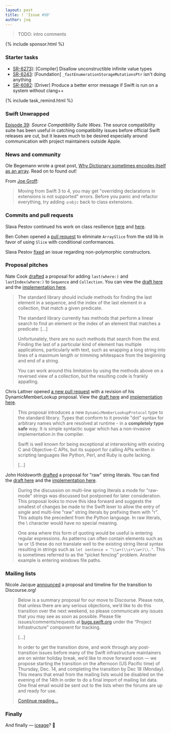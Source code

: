```yaml
---
layout: post
title: ! 'Issue #98'
author: jsq
---
```


> TODO: intro comments

<!--excerpt-->

{% include sponsor.html %}

### Starter tasks

- [SR-6273)](https://bugs.swift.org/browse/SR-6273): [Compiler] Disallow unconstructible infinite value types
- [SR-6243](https://bugs.swift.org/browse/SR-6243): [Foundation] `_fastEnumerationStorageMutationsPtr` isn't doing anything
- [SR-6082](https://bugs.swift.org/browse/SR-6082): [Driver] Produce a better error message if Swift is run on a system without clang++

{% include task_remind.html %}

### Swift Unwrapped

[Episode 39](https://spec.fm/podcasts/swift-unwrapped/99551): *Source Compatibility Suite Woes*. The source compatibility suite has been useful in catching compatibility issues before official Swift releases are cut, but it leaves much to be desired especially around communication with project maintainers outside Apple.

### News and community

Ole Begemann wrote a great post, [Why Dictionary sometimes encodes itself as an array](https://oleb.net/blog/2017/12/dictionary-codable-array/). Read on to found out!

From [Joe Groff](https://twitter.com/jckarter/status/941087094994214912):

> Moving from Swift 3 to 4, you may get "overriding declarations in extensions is not supported" errors. Before you panic and refactor everything, try adding `﹫objc` back to class extensions.

### Commits and pull requests

Slava Pestov continued his work on class resilience [here](https://github.com/apple/swift/pull/13312) and [here](https://github.com/apple/swift/pull/13338).

Ben Cohen opened a [pull request](https://github.com/apple/swift/pull/13323) to eliminate `ArraySlice` from the std lib in favor of using `Slice` with conditional conformances.

Slava Pestov [fixed](https://github.com/apple/swift/pull/13351) an issue regarding non-polymorphic constructors.

### Proposal pitches

Nate Cook [drafted](https://github.com/apple/swift-evolution/pull/773) a proposal for adding `last(where:)` and `lastIndex(where:)` to `Sequence` and `Collection`. You can view the [draft here](https://github.com/natecook1000/swift-evolution/blob/31a84514aea6e3a05a685d31249dca7c20001f41/proposals/0000-add-last-methods.md) and the [implementation here](https://github.com/apple/swift/pull/13337).

> The standard library should include methods for finding the last element in a sequence, and the index of the last element in a collection, that match a given predicate.
>
> The standard library currently has methods that perform a linear search to find an element or the index of an element that matches a predicate: [...]
>
> Unfortunately, there are no such methods that search from the end. Finding the last of a particular kind of element has multiple applications, particularly with text, such as wrapping a long string into lines of a maximum length or trimming whitespace from the beginning and end of a string.
>
> You can work around this limitation by using the methods above on a reversed view of a collection, but the resulting code is frankly appalling.

Chris Lattner opened [a new pull request](https://github.com/apple/swift-evolution/pull/774) with a revision of his DynamicMemberLookup proposal. View the [draft here](https://github.com/apple/swift-evolution/blob/40abd6fc5ff4e11fb73ba02cad9a7682a3f5a41f/proposals/XXXX-dynamic-member-lookup.md) and [implementation here](https://github.com/apple/swift/pull/13361).

> This proposal introduces a new `DynamicMemberLookupProtocol` type to the standard library. Types that conform to it provide "dot" syntax for arbitrary names which are resolved at runtime - in a **completely type safe** way. It is simple syntactic sugar which has a non-invasive implementation in the compiler.
>
> Swift is well known for being exceptional at interworking with existing C and Objective-C APIs, but its support for calling APIs written in scripting languages like Python, Perl, and Ruby is quite lacking.
>
> [...]

John Holdsworth [drafted](https://github.com/apple/swift-evolution/pull/771) a proposal for "raw" string literals. You can find the [draft here](https://github.com/DoubleSpeak/swift-evolution/blob/d837ec040687f23de54b8abc01a81256ac238e9a/proposals/NNNN-raw-string-escaping.md) and the [implementation here](https://github.com/apple/swift/pull/13055).

> During the discussion on multi-line spring literals a mode for "raw-mode" strings was discussed but postponed for later consideration. This proposal looks to move this idea forward and suggests the smallest of changes be made to the Swift lexer to allow the entry of single and multi-line "raw" string literals by prefixing them with "r". This adopts the precedent from the Python language. In raw literals, the \ character would have no special meaning.
>
> One area where this form of quoting would be useful is entering regular expressions. As patterns can often contain elements such as \w or \S these do not translate well to the existing string literal syntax resulting in strings such as `let sentence = "\\w+(\\s+\\w+)\\."`. This is sometimes referred to as the "picket fencing" problem. Another example is entering windows file paths.

### Mailing lists

Nicole Jacque [announced](https://lists.swift.org/pipermail/swift-corelibs-dev/Week-of-Mon-20171211/001401.html) a proposal and timeline for the transition to Discourse.org!

> Below is a summary proposal for our move to Discourse.  Please note, that unless there are any serious objections, we’d like to do this transition over the next weekend, so please communicate any issues that you may see as soon as possible.  Please file issues/comments/requests at [bugs.swift.org](http://bugs.swift.org/) under the “Project Infrastructure” component for tracking.
>
> [...]
>
> In order to get the transition done, and work through any post-transition issues before many of the Swift infrastructure maintainers are on winter holiday break, we’d like to move forward soon — we propose starting the transition on the afternoon (US Pacific time) of Thursday, Dec. 14, and completing the transition by Dec 18 (Monday).  This means that email from the mailing lists would be disabled on the evening of the 14th in order to do a final import of mailing list data.  One final email would be sent out to the lists when the forums are up and ready for use.
>
> [Continue reading...](https://lists.swift.org/pipermail/swift-corelibs-dev/Week-of-Mon-20171211/001401.html)

### Finally

And finally &mdash; [iceage](https://twitter.com/modocache/status/938467399292063750)? 🤔
